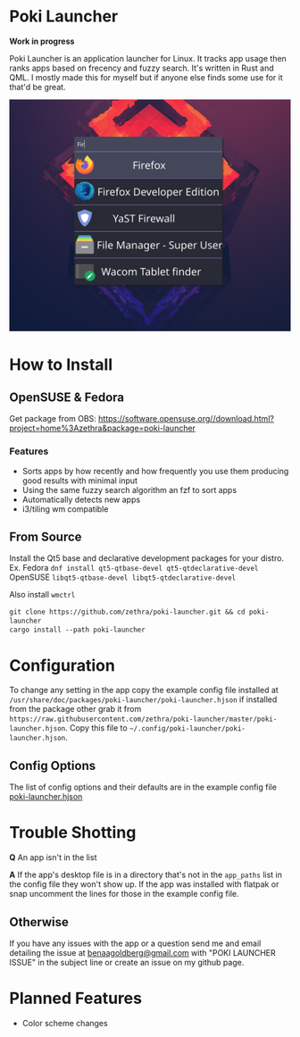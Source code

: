 # Poki Launcher

**Work in progress**

Poki Launcher is an application launcher for Linux.  It tracks app usage then ranks apps based on frecency and fuzzy search.
It's written in Rust and QML.  I mostly made this for myself but if anyone else finds some use for it that'd be great.

![Launcher Image](./media/launcher.png)

# How to Install

## OpenSUSE & Fedora

Get package from OBS: https://software.opensuse.org//download.html?project=home%3Azethra&package=poki-launcher

### Features

- Sorts apps by how recently and how frequently you use them producing good results with minimal input
- Using the same fuzzy search algorithm an fzf to sort apps
- Automatically detects new apps
- i3/tiling wm compatible


## From Source

Install the Qt5 base and declarative development packages for your distro.
Ex.
Fedora `dnf install qt5-qtbase-devel qt5-qtdeclarative-devel`
OpenSUSE `libqt5-qtbase-devel libqt5-qtdeclarative-devel`

Also install `wmctrl`

```
git clone https://github.com/zethra/poki-launcher.git && cd poki-launcher
cargo install --path poki-launcher
```

# Configuration

To change any setting in the app copy the example config file installed
at `/usr/share/doc/packages/poki-launcher/poki-launcher.hjson` if installed
from the package other grab it from `https://raw.githubusercontent.com/zethra/poki-launcher/master/poki-launcher.hjson`.
Copy this file to `~/.config/poki-launcher/poki-launcher.hjson`.

## Config Options

The list of config options and their defaults are in the example
config file [poki-launcher.hjson](./poki-launcher.hjson)


# Trouble Shotting

**Q** An app isn't in the list

**A** If the app's desktop file is in a directory that's
not in the `app_paths` list in the config file they won't
show up.  If the app was installed with flatpak or snap
uncomment the lines for those in the example config file.

## Otherwise

If you have any issues with the app or a question send me and email
detailing the issue at [benaagoldberg@gmail.com](mailto:benaagoldberg@gmail.com) with "POKI LAUNCHER ISSUE"
in the subject line or create an issue on my github page.


# Planned Features
- Color scheme changes